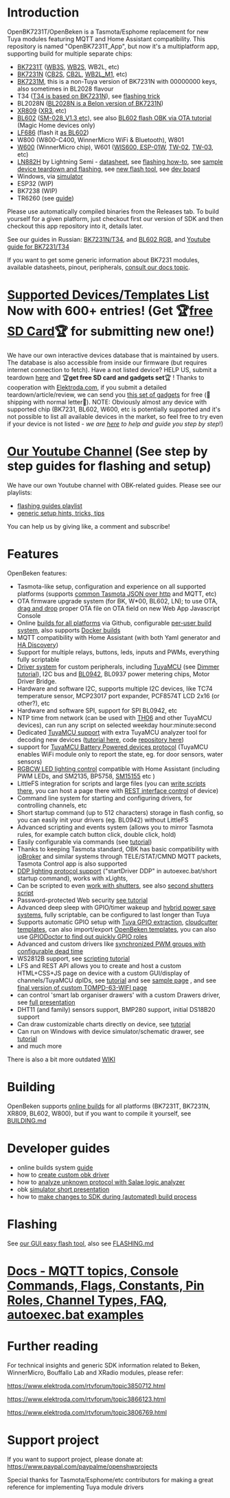 # Introduction

OpenBK7231T/OpenBeken is a Tasmota/Esphome replacement for new Tuya modules featuring MQTT and Home Assistant compatibility.
This repository is named "OpenBK7231T_App", but now it's a multiplatform app, supporting build for multiple separate chips:
- [BK7231T](https://www.elektroda.com/rtvforum/topic3951016.html) ([WB3S](https://developer.tuya.com/en/docs/iot/wb3s-module-datasheet?id=K9dx20n6hz5n4), [WB2S](https://developer.tuya.com/en/docs/iot/wb2s-module-datasheet?id=K9ghecl7kc479), WB2L, etc)
- [BK7231N](https://www.elektroda.com/rtvforum/topic3951016.html) ([CB2S](https://developer.tuya.com/en/docs/iot/cb2s-module-datasheet?id=Kafgfsa2aaypq), [CB2L](https://developer.tuya.com/en/docs/iot/cb2l-module-datasheet?id=Kai2eku1m3pyl), [WB2L_M1](https://www.elektroda.com/rtvforum/topic3903356.html), etc)
- [BK7231M](https://www.elektroda.com/rtvforum/topic4058227.html), this is a non-Tuya version of BK7231N with 00000000 keys, also sometimes in BL2028 flavour
- T34 ([T34 is based on BK7231N](https://developer.tuya.com/en/docs/iot/t34-module-datasheet?id=Ka0l4h5zvg6j8)), see [flashing trick](https://www.elektroda.com/rtvforum/topic4036975.html)
- BL2028N ([BL2028N is a Belon version of BK7231N](https://www.elektroda.com/rtvforum/viewtopic.php?p=20262533#20262533))
- [XR809](https://www.elektroda.com/rtvforum/topic3806769.html) ([XR3](https://developer.tuya.com/en/docs/iot/xr3-datasheet?id=K98s9168qi49g), etc)
- [BL602](https://www.elektroda.com/rtvforum/topic3889041.html) ([SM-028_V1.3 etc](https://www.elektroda.com/rtvforum/topic3945435.html)), see also [BL602 flash OBK via OTA tutorial](https://www.elektroda.com/rtvforum/topic4050297.html) (Magic Home devices only)
- [LF686](https://www.leapfive.com/wp-content/uploads/2020/09/LF686-Datasheet.pdf) (flash it [as BL602](https://www.elektroda.com/rtvforum/topic4024917.html))
- W800 (W800-C400, WinnerMicro WiFi & Bluetooth), W801
- [W600](https://www.elektroda.com/rtvforum/viewtopic.php?p=20252619#20252619) (WinnerMicro chip), W601 ([WIS600, ESP-01W](https://www.elektroda.com/rtvforum/topic3950611.html), [TW-02](https://www.elektroda.com/rtvforum/viewtopic.php?p=20239610#20239610), [TW-03](https://www.elektroda.com/rtvforum/topic3929601.html), etc)
- [LN882H](https://www.elektroda.com/rtvforum/topic4027545.html) by Lightning Semi - [datasheet](https://www.elektroda.com/rtvforum/topic4027545.html), see [flashing how-to](https://www.elektroda.com/rtvforum/topic4028087.html), see [sample device teardown and flashing](https://www.elektroda.com/rtvforum/topic4032240.html), see [new flash tool](https://www.elektroda.com/rtvforum/topic4045532.html), see [dev board](https://www.elektroda.com/rtvforum/topic4050274.html)
- Windows, via [simulator](https://www.elektroda.com/rtvforum/topic4046056.html)
- ESP32 (WIP)
- BK7238 (WIP)
- TR6260 (see [guide](https://www.elektroda.com/rtvforum/topic4093752.html))

Please use automatically compiled binaries from the Releases tab. To build yourself for a given platform, just checkout first our version of SDK and then checkout this app repository into it, details later.

See our guides in Russian: [BK7231N/T34](https://www.v-elite.ru/t34), and [BL602 RGB](https://www.v-elite.ru/bl602rgb), and [Youtube guide for BK7231/T34](https://www.youtube.com/watch?v=BnmSWZchK-E)

If you want to get some generic information about BK7231 modules, available datasheets, pinout, peripherals, [consult our docs topic](https://www.elektroda.com/rtvforum/topic3951016.html).


# [Supported Devices/Templates List](https://openbekeniot.github.io/webapp/devicesList.html) Now with 600+ entries! (Get 🏆[free SD Card](https://www.elektroda.com/rtvforum/topic3950844.html)🏆 for submitting new one!)
We have our own interactive devices database that is maintained by users.
The database is also accessible from inside our firmware (but requires internet connection to fetch).
Have a not listed device? HELP US, submit a teardown [here](https://www.elektroda.com/rtvforum/posting.php?mode=newtopic&f=51) and 🏆**get free SD card and gadgets set**🏆 ! Thanks to cooperation with [Elektroda.com](https://www.elektroda.com/), if you submit a detailed teardown/article/review, we can send you [this set of gadgets](https://obrazki.elektroda.pl/1470574200_1670833596.jpg) for free (🚚shipping with normal letter🚚).
NOTE: Obviously almost any device with supported chip (BK7231, BL602, W600, etc is potentially supported and it's not possible to list all available devices in the market, so feel free to try even if your device is not listed - *we are [here](https://www.elektroda.com/rtvforum/forum390.html) to help and guide you step by step*!)

# [Our Youtube Channel](https://www.youtube.com/@elektrodacom) (See step by step guides for flashing and setup)
We have our own Youtube channel with OBK-related  guides. Please see our playlists:
- [flashing guides playlist](https://www.youtube.com/playlist?list=PLzbXEc2ebpH0CZDbczAXT94BuSGrd_GoM)
- [generic setup hints, tricks, tips](https://www.youtube.com/playlist?list=PLzbXEc2ebpH0I8m_Cfbqv1MTlQuBKYvlx)

You can help us by giving like, a comment and subscribe!

# Features

OpenBeken features:
- Tasmota-like setup, configuration and experience on all supported platforms (supports [common Tasmota JSON over http](https://www.youtube.com/watch?v=OhdkEJ-SuTU) and MQTT, etc)
- OTA firmware upgrade system (for BK, W*00, BL602, LN); to use OTA, [drag and drop](https://www.youtube.com/watch?v=OPcppowaxaA) proper OTA file on OTA field on new Web App Javascript Console
- Online [builds for all platforms](https://github.com/openshwprojects/OpenBK7231T_App/releases) via Github, configurable [per-user build system](https://www.elektroda.com/rtvforum/topic4033833.html), also supports [Docker builds](https://github.com/openshwprojects/OpenBK7231T_App/tree/main/docker)
- MQTT compatibility with Home Assistant (with both Yaml generator and [HA Discovery](https://youtu.be/pkcspey25V4)) 
- Support for multiple relays, buttons, leds, inputs and PWMs, everything fully scriptable
- [Driver system](https://github.com/openshwprojects/OpenBK7231T_App/blob/main/docs/drivers.md) for custom peripherals, including [TuyaMCU](https://www.elektroda.com/rtvforum/topic4038151.html) (see [Dimmer tutorial](https://www.elektroda.com/rtvforum/topic3898502.html)), I2C bus and [BL0942](https://www.elektroda.com/rtvforum/topic3887748.html), BL0937 power metering chips, Motor Driver Bridge.
- Hardware and software I2C, supports multiple I2C devices, like TC74 temperature sensor, MCP23017 port expander, PCF8574T LCD 2x16 (or other?), etc
- Hardware and software SPI, support for SPI BL0942, etc
- NTP time from network (can be used with [TH06](https://www.elektroda.com/rtvforum/topic3942730.html) and other TuyaMCU devices), can run any script on selected weekday hour:minute:second
- Dedicated [TuyaMCU support](https://www.elektroda.com/rtvforum/topic4038151.html) with extra TuyaMCU analyzer tool for decoding new devices ([tutorial here](https://www.elektroda.com/rtvforum/topic3970199.html), code [repository here](https://github.com/openshwprojects/TuyaMCUAnalyzer))
- support for [TuyaMCU Battery Powered devices protocol](https://www.elektroda.com/rtvforum/topic3914412.html) (TuyaMCU enables WiFi module only to report the state, eg. for door sensors, water sensors)
- [RGBCW LED lighting control](https://www.youtube.com/watch?v=YQdR7r6lXRY) compatible with Home Assistant (including PWM LEDs, and SM2135, BP5758, [SM15155](https://www.elektroda.com/rtvforum/topic4060227.html) etc )
- LittleFS integration for scripts and large files (you can [write scripts there](https://www.youtube.com/watch?v=kXi8S12tmC8), you can host a page there with [REST interface control](https://www.elektroda.com/rtvforum/topic3971355.html) of device)
- Command line system for starting and configuring drivers, for controlling channels, etc
- Short startup command (up to 512 characters) storage in flash config, so you can easily init your drivers (eg. BL0942) without LittleFS
- Advanced scripting and events system (allows you to mirror Tasmota rules, for example catch button click, double click, hold)
- Easily configurable via commands (see [tutorial](https://www.elektroda.com/rtvforum/topic3947241.html))
- Thanks to keeping Tasmota standard, OBK has basic compatibility with [ioBroker](https://www.youtube.com/watch?v=x4p3JHXbK1E&ab_channel=Elektrodacom) and similar systems through TELE/STAT/CMND MQTT packets, Tasmota Control app is also supported
- [DDP lighting protocol support](https://www.elektroda.com/rtvforum/topic4040325.html) ("startDriver DDP" in autoexec.bat/short startup command), works with xLights, 
- Can be scripted to even [work with shutters](https://www.elektroda.com/rtvforum/topic3972935.html), see also [second shutters script](https://www.elektroda.com/rtvforum/viewtopic.php?p=20910126#20910126)
- Password-protected Web security [see tutorial](https://www.elektroda.com/rtvforum/topic4021160.html)
- Advanced deep sleep with GPIO/timer wakeup and [hybrid power save systems](https://youtu.be/eupL16eB7BA), fully scriptable, can be configured to last longer than Tuya
- Supports automatic GPIO setup with [Tuya GPIO extraction](https://www.youtube.com/watch?v=WunlqIMAdgw), [cloudcutter templates](https://www.elektroda.com/rtvforum/topic3973669.html), can also import/export [OpenBeken templates](https://openbekeniot.github.io/webapp/devicesList.html), you can also use [GPIODoctor to find out quickly GPIO roles](https://www.elektroda.com/rtvforum/topic3976371.html)
- Advanced and custom drivers like [synchronized PWM groups with configurable dead time](https://www.elektroda.com/rtvforum/topic4025665.html)
- WS2812B support, see [scripting tutorial](https://www.elektroda.com/rtvforum/topic4036716.html)
- LFS and REST API allows you to create and host a custom HTML+CSS+JS page on device with a custom GUI/display of channels/TuyaMCU dpIDs, see [tutorial](https://www.elektroda.com/rtvforum/topic3971355.html) and see [sample page](https://www.elektroda.com/rtvforum/viewtopic.php?p=20932186#20932186) , and see [final version of custom TOMPD-63-WIFI page](https://www.elektroda.com/rtvforum/topic4040354.html)
- can control 'smart lab organiser drawers' with a custom Drawers driver, see [full presentation](https://www.elektroda.com/rtvforum/topic4054134.html)
- DHT11 (and family) sensors support, BMP280 support, initial DS18B20 support
- Can draw customizable charts directly on device, see [tutorial](https://www.elektroda.com/rtvforum/topic4075289.html)
- Can run on Windows with device simulator/schematic drawer, see [tutorial](https://www.elektroda.com/rtvforum/topic4046056.html)
- and much more

There is also a bit more outdated [WIKI](https://github.com/openshwprojects/OpenBK7231T_App/wiki/Wiki-Home)

# Building

OpenBeken supports [online builds](https://www.elektroda.com/rtvforum/viewtopic.php?p=20946719#20946719) for all platforms (BK7231T, BK7231N, XR809, BL602, W800), but if you want to compile it yourself, see  [BUILDING.md](https://github.com/openshwprojects/OpenBK7231T_App/blob/main/BUILDING.md)

# Developer guides
- online builds system [guide](https://www.elektroda.com/rtvforum/viewtopic.php?p=20946719#20946719)
- how to [create custom obk driver](https://www.elektroda.com/rtvforum/topic4056286.html)
- how to [analyze unknown protocol with Salae logic analyzer](https://www.elektroda.com/rtvforum/topic4035491.html)
- obk [simulator short presentation](https://www.elektroda.com/rtvforum/topic4046056.html)
- how to [make changes to SDK during (automated) build process](https://www.elektroda.com/rtvforum/topic4081556.html)

# Flashing

See [our GUI easy flash tool](https://github.com/openshwprojects/BK7231GUIFlashTool), also see [FLASHING.md](https://github.com/openshwprojects/OpenBK7231T_App/blob/main/FLASHING.md)
 
# [Docs - MQTT topics, Console Commands, Flags, Constants, Pin Roles, Channel Types, FAQ, autoexec.bat examples](https://github.com/openshwprojects/OpenBK7231T_App/blob/main/docs)
   
# Further reading
  
For technical insights and generic SDK information related to Beken, WinnerMicro, Bouffallo Lab and XRadio modules, please refer:
  
https://www.elektroda.com/rtvforum/topic3850712.html
  
https://www.elektroda.com/rtvforum/topic3866123.html
  
https://www.elektroda.com/rtvforum/topic3806769.html
  
# Support project
  
If you want to support project, please donate at: https://www.paypal.com/paypalme/openshwprojects
  
Special thanks for Tasmota/Esphome/etc contributors for making a great reference for implementing Tuya module drivers 

